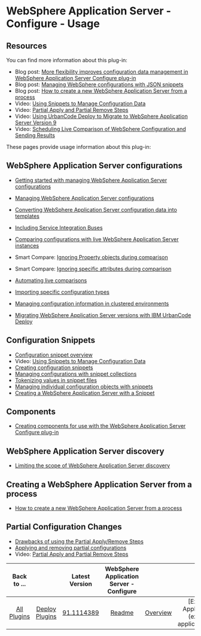 # WebSphere Application Server - Configure - Usage

## Resources

You can find more information about this plug-in:

* Blog post: [More flexibility improves configuration data management in WebSphere Application Server Configure plug-in](https://community.ibm.com/community/user/wasdevops/blogs/laurel-dickson-bull1/2022/07/25/more-flexibility-improves-configuration-data-manag)
* Blog post: [Managing WebSphere configurations with JSON snippets](https://community.ibm.com/community/user/wasdevops/blogs/laurel-dickson-bull1/2022/07/25/managing-websphere-configurations-with-json-snippe)
* Blog post: [How to create a new WebSphere Application Server from a process](https://community.ibm.com/community/user/wasdevops/blogs/osman-burucu/2023/01/03/how-to-create-a-new-websphere-application-server-f)
* Video: [Using Snippets to Manage Configuration Data](https://youtu.be/I6H3daJ6XSc)
* Video: [Partial Apply and Partial Remove Steps](https://youtu.be/Qhf1r8_mljc)
* Video: [Using UrbanCode Deploy to Migrate to WebSphere Application Server Version 9](https://youtu.be/2LnyWEOMt5g)
* Video: [Scheduling Live Comparison of WebSphere Configuration and Sending Results](https://youtu.be/VjT2VGwdlW4)

These pages provide usage information about this plug-in:

## WebSphere Application Server configurations

* [Getting started with managing WebSphere Application Server configurations](https://community.ibm.com/community/user/wasdevops/blogs/osman-burucu/2023/01/03/getting-started-with-managing-websphere-applicatio)
* [Managing WebSphere Application Server configurations](https://community.ibm.com/community/user/wasdevops/communities/community-home/recent-community-blogs?communitykey=9adfe6b6-2e23-4895-8b27-38b93b5e152c)
* [Converting WebSphere Application Server configuration data into templates](https://community.ibm.com/community/user/wasdevops/blogs/laurel-dickson-bull1/2022/07/25/converting-websphere-application-server-configurat?CommunityKey=9adfe6b6-2e23-4895-8b27-38b93b5e152c)

* [Including Service Integration Buses](https://www.urbancode.com/resource/including-service-integration-buses/)

* [Comparing configurations with live WebSphere Application Server instances](https://www.urbancode.com/resource/comparing-configurations-with-live-websphere-application-server-instances/)

* Smart Compare: [Ignoring Property objects during comparison](https://youtu.be/xeGiIKNuuX0)
* Smart Compare: [Ignoring specific attributes during comparison](https://youtu.be/JBlTKpsP7aw)

* [Automating live comparisons](https://www.urbancode.com/resource/automating-live-comparisons/)
* [Importing specific configuration types](https://www.urbancode.com/resource/importing-specific-configuration-types/)
* [Managing configuration information in clustered environments](https://www.urbancode.com/resource/managing-configuration-information-in-clustered-environments/)
* [Migrating WebSphere Application Server versions with IBM UrbanCode Deploy](https://www.urbancode.com/resource/migrating-websphere-application-server-versions-with-ibm-urbancode-deploy/)

## Configuration Snippets

* [Configuration snippet overview](https://www.urbancode.com/resource/configuration-snippet-overview/)
* Video: [Using Snippets to Manage Configuration Data](https://youtu.be/I6H3daJ6XSc)
* [Creating configuration snippets](https://community.ibm.com/community/user/wasdevops/blogs/laurel-dickson-bull1/2022/07/22/creating-configuration-snippets)
* [Managing configurations with snippet collections](https://community.ibm.com/community/user/wasdevops/blogs/laurel-dickson-bull1/2022/07/25/managing-configurations-with-snippet-collections)
* [Tokenizing values in snippet files](https://community.ibm.com/community/user/wasdevops/blogs/laurel-dickson-bull1/2022/07/25/tokenizing-values-in-snippet-files)
* [Managing individual configuration objects with snippets](https://www.urbancode.com/resource/managing-individual-configuration-objects-with-snippets/)
* [Creating a WebSphere Application Server with a Snippet](https://www.urbancode.com/resource/creating-a-websphere-application-server-with-a-snippet/)

## Components

* [Creating components for use with the WebSphere Application Server Configure plug-in](https://www.urbancode.com/resource/creating-components-for-use-with-the-websphere-application-server-configure-plug-in/)

## WebSphere Application Server discovery

* [Limiting the scope of WebSphere Application Server discovery](https://www.urbancode.com/resource/limiting-the-scope-of-websphere-application-server-discovery/)

## Creating a WebSphere Application Server from a process

* [How to create a new WebSphere Application Server from a process](https://community.ibm.com/community/user/wasdevops/blogs/osman-burucu/2023/01/03/how-to-create-a-new-websphere-application-server-f)

## Partial Configuration Changes

* [Drawbacks of using the Partial Apply/Remove Steps](https://www.urbancode.com/resource/drawbacks-of-using-partial-apply-remove/)
* [Applying and removing partial configurations](https://community.ibm.com/community/user/wasdevops/blogs/osman-burucu/2022/07/06/applying-and-removing-partial-configurations/)
* Video: [Partial Apply and Partial Remove Steps](https://youtu.be/I6H3daJ6XSc)

|Back to ...||Latest Version|WebSphere Application Server - Configure ||||||||
| :---: | :---: | :---: | :---: | :---: | :---: | :---: | :---: | :---: | :---: | :---: |
|[All Plugins](../../index.md)|[Deploy Plugins](../README.md)|[91.1114389](https://raw.githubusercontent.com/UrbanCode/IBM-UCD-PLUGINS/main/files/WebSphereConfiguration/WebSphereConfiguration-91.1114389.zip)|[Readme](README.md)|[Overview](overview.md)|[Example Applications](example applications.md)|[Example Processes](example processes.md)|[Steps](steps.md)|[Roles](roles.md)|[Troubleshooting](troubleshooting.md)|[Downloads](downloads.md)|
